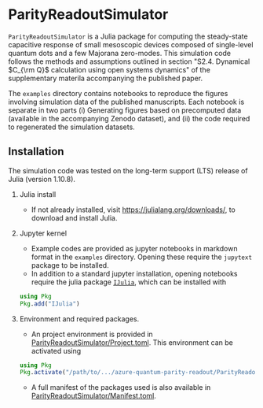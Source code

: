 # ParityReadoutSimulator

`ParityReadoutSimulator` is a Julia package for computing the steady-state capacitive response of small mesoscopic devices composed of single-level quantum dots and a few Majorana zero-modes. This simulation code follows the methods and assumptions outlined in section "S2.4. Dynamical $C_{\rm Q}$ calculation using open systems dynamics" of the supplementary materila accompanying the published paper.

The `examples` directory contains notebooks to reproduce the figures involving simulation data of the published manuscripts. Each notebook is separate in two parts (i) Generating figures based on precomputed data (available in the accompanying Zenodo dataset), and (ii) the code required to regenerated the simulation datasets.

## Installation
The simulation code was tested on the long-term support (LTS) release of Julia (version 1.10.8).
1. Julia install
    * If not already installed, visit https://julialang.org/downloads/, to download and install Julia.

2. Jupyter kernel
    * Example codes are provided as jupyter notebooks in markdown format in the `examples` directory. Opening these require the `jupytext` package to be installed.
    * In addition to a standard jupyter installation, opening notebooks require the julia package [`IJulia`](https://github.com/JuliaLang/IJulia.jl), which can be installed with
    ```julia
    using Pkg
    Pkg.add("IJulia")
    ```

3. Environment and required packages.
    * An project environment is provided in [ParityReadoutSimulator/Project.toml](ParityReadoutSimulator/Project.toml). This environment can be activated using
    ```julia
    using Pkg
    Pkg.activate("/path/to/.../azure-quantum-parity-readout/ParityReadoutSimulator")
    ```
    * A full manifest of the packages used is also available in [ParityReadoutSimulator/Manifest.toml](ParityReadoutSimulator/Manifest.toml).
